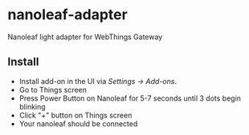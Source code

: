 # nanoleaf-adapter

Nanoleaf light adapter for WebThings Gateway

## Install

- Install add-on in the UI via _Settings -> Add-ons_.
- Go to Things screen
- Press Power Button on Nanoleaf for 5-7 seconds until 3 dots begin blinking
- Click "+" button on Things screen
- Your nanoleaf should be connected
